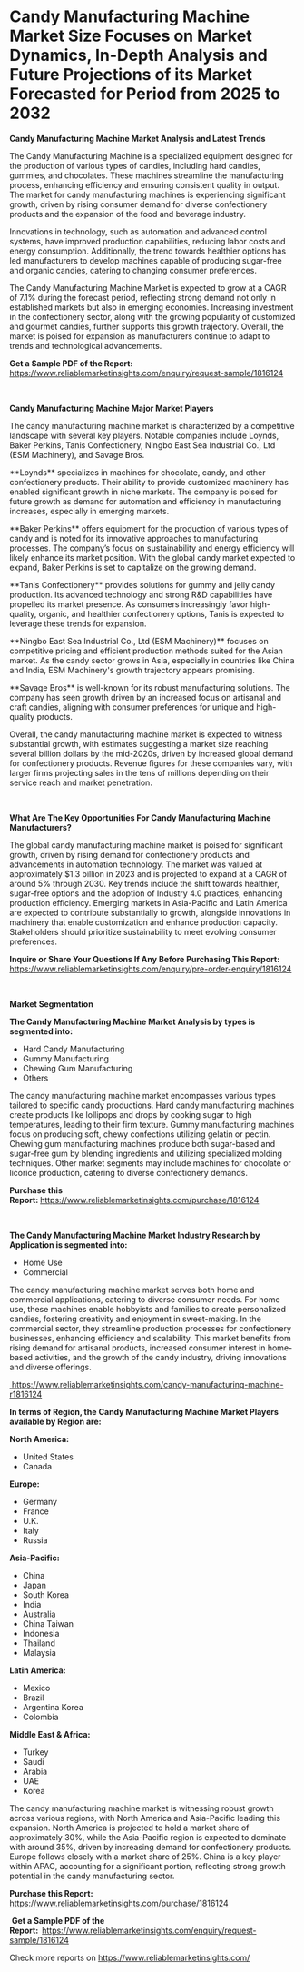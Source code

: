 <p><h1>Candy Manufacturing Machine Market Size Focuses on Market Dynamics, In-Depth Analysis and Future Projections of its Market Forecasted for Period from 2025 to 2032</h1></p><p><strong>Candy Manufacturing Machine Market Analysis and Latest Trends</strong></p>
<p><p>The Candy Manufacturing Machine is a specialized equipment designed for the production of various types of candies, including hard candies, gummies, and chocolates. These machines streamline the manufacturing process, enhancing efficiency and ensuring consistent quality in output. The market for candy manufacturing machines is experiencing significant growth, driven by rising consumer demand for diverse confectionery products and the expansion of the food and beverage industry. </p><p>Innovations in technology, such as automation and advanced control systems, have improved production capabilities, reducing labor costs and energy consumption. Additionally, the trend towards healthier options has led manufacturers to develop machines capable of producing sugar-free and organic candies, catering to changing consumer preferences. </p><p>The Candy Manufacturing Machine Market is expected to grow at a CAGR of 7.1% during the forecast period, reflecting strong demand not only in established markets but also in emerging economies. Increasing investment in the confectionery sector, along with the growing popularity of customized and gourmet candies, further supports this growth trajectory. Overall, the market is poised for expansion as manufacturers continue to adapt to trends and technological advancements.</p></p>
<p><strong>Get a Sample PDF of the Report:&nbsp;</strong> <a href="https://www.reliablemarketinsights.com/enquiry/request-sample/1816124?utm_campaign=3033&utm_medium=2&utm_source=Github&utm_content=ia&utm_term=10042025&utm_id=candy-manufacturing-machine">https://www.reliablemarketinsights.com/enquiry/request-sample/1816124</a></p>
<p>&nbsp;</p>
<p><strong>Candy Manufacturing Machine Major Market Players</strong></p>
<p><p>The candy manufacturing machine market is characterized by a competitive landscape with several key players. Notable companies include Loynds, Baker Perkins, Tanis Confectionery, Ningbo East Sea Industrial Co., Ltd (ESM Machinery), and Savage Bros.</p><p>**Loynds** specializes in machines for chocolate, candy, and other confectionery products. Their ability to provide customized machinery has enabled significant growth in niche markets. The company is poised for future growth as demand for automation and efficiency in manufacturing increases, especially in emerging markets.</p><p>**Baker Perkins** offers equipment for the production of various types of candy and is noted for its innovative approaches to manufacturing processes. The company’s focus on sustainability and energy efficiency will likely enhance its market position. With the global candy market expected to expand, Baker Perkins is set to capitalize on the growing demand.</p><p>**Tanis Confectionery** provides solutions for gummy and jelly candy production. Its advanced technology and strong R&D capabilities have propelled its market presence. As consumers increasingly favor high-quality, organic, and healthier confectionery options, Tanis is expected to leverage these trends for expansion.</p><p>**Ningbo East Sea Industrial Co., Ltd (ESM Machinery)** focuses on competitive pricing and efficient production methods suited for the Asian market. As the candy sector grows in Asia, especially in countries like China and India, ESM Machinery's growth trajectory appears promising.</p><p>**Savage Bros** is well-known for its robust manufacturing solutions. The company has seen growth driven by an increased focus on artisanal and craft candies, aligning with consumer preferences for unique and high-quality products. </p><p>Overall, the candy manufacturing machine market is expected to witness substantial growth, with estimates suggesting a market size reaching several billion dollars by the mid-2020s, driven by increased global demand for confectionery products. Revenue figures for these companies vary, with larger firms projecting sales in the tens of millions depending on their service reach and market penetration.</p></p>
<p>&nbsp;</p>
<p><strong>What Are The Key Opportunities For Candy Manufacturing Machine Manufacturers?</strong></p>
<p><p>The global candy manufacturing machine market is poised for significant growth, driven by rising demand for confectionery products and advancements in automation technology. The market was valued at approximately $1.3 billion in 2023 and is projected to expand at a CAGR of around 5% through 2030. Key trends include the shift towards healthier, sugar-free options and the adoption of Industry 4.0 practices, enhancing production efficiency. Emerging markets in Asia-Pacific and Latin America are expected to contribute substantially to growth, alongside innovations in machinery that enable customization and enhance production capacity. Stakeholders should prioritize sustainability to meet evolving consumer preferences.</p></p>
<p><strong>Inquire or Share Your Questions If Any Before Purchasing This Report:</strong> <a href="https://www.reliablemarketinsights.com/enquiry/pre-order-enquiry/1816124?utm_campaign=3033&utm_medium=2&utm_source=Github&utm_content=ia&utm_term=10042025&utm_id=candy-manufacturing-machine">https://www.reliablemarketinsights.com/enquiry/pre-order-enquiry/1816124</a></p>
<p>&nbsp;</p>
<p><strong>Market Segmentation</strong></p>
<p><strong>The Candy Manufacturing Machine Market Analysis by types is segmented into:</strong></p>
<p><ul><li>Hard Candy Manufacturing</li><li>Gummy Manufacturing</li><li>Chewing Gum Manufacturing</li><li>Others</li></ul></p>
<p><p>The candy manufacturing machine market encompasses various types tailored to specific candy productions. Hard candy manufacturing machines create products like lollipops and drops by cooking sugar to high temperatures, leading to their firm texture. Gummy manufacturing machines focus on producing soft, chewy confections utilizing gelatin or pectin. Chewing gum manufacturing machines produce both sugar-based and sugar-free gum by blending ingredients and utilizing specialized molding techniques. Other market segments may include machines for chocolate or licorice production, catering to diverse confectionery demands.</p></p>
<p><strong>Purchase this Report:&nbsp;</strong><a href="https://www.reliablemarketinsights.com/purchase/1816124?utm_campaign=3033&utm_medium=2&utm_source=Github&utm_content=ia&utm_term=10042025&utm_id=candy-manufacturing-machine">https://www.reliablemarketinsights.com/purchase/1816124</a></p>
<p>&nbsp;</p>
<p><strong>The Candy Manufacturing Machine Market Industry Research by Application is segmented into:</strong></p>
<p><ul><li>Home Use</li><li>Commercial</li></ul></p>
<p><p>The candy manufacturing machine market serves both home and commercial applications, catering to diverse consumer needs. For home use, these machines enable hobbyists and families to create personalized candies, fostering creativity and enjoyment in sweet-making. In the commercial sector, they streamline production processes for confectionery businesses, enhancing efficiency and scalability. This market benefits from rising demand for artisanal products, increased consumer interest in home-based activities, and the growth of the candy industry, driving innovations and diverse offerings.</p></p>
<p><a href="https://www.reliablemarketinsights.com/candy-manufacturing-machine-r1816124?utm_campaign=3033&utm_medium=2&utm_source=Github&utm_content=ia&utm_term=10042025&utm_id=candy-manufacturing-machine">&nbsp;https://www.reliablemarketinsights.com/candy-manufacturing-machine-r1816124</a></p>
<p><strong>In terms of Region, the Candy Manufacturing Machine Market Players available by Region are:</strong></p>
<p>
    <p> <strong> North America: </strong>
        <ul>
            <li>United States</li>
            <li>Canada</li>
        </ul>
        </p> 
    <p> <strong> Europe: </strong>
        <ul>
            <li>Germany</li>
            <li>France</li>
            <li>U.K.</li>
            <li>Italy</li>
            <li>Russia</li>
        </ul>
        </p> 
    <p> <strong> Asia-Pacific: </strong>
        <ul>
            <li>China</li>
            <li>Japan</li>
            <li>South Korea</li>
            <li>India</li>
            <li>Australia</li>
            <li>China Taiwan</li>
            <li>Indonesia</li>
            <li>Thailand</li>
            <li>Malaysia</li>
        </ul>
        </p> 
    <p> <strong> Latin America: </strong>
        <ul>
            <li>Mexico</li>
            <li>Brazil</li>
            <li>Argentina Korea</li>
            <li>Colombia</li>
        </ul>
        </p> 
    <p> <strong> Middle East & Africa: </strong>
        <ul>
            <li>Turkey</li>
            <li>Saudi</li>
            <li>Arabia</li>
            <li>UAE</li>
            <li>Korea</li>
        </ul>
    </p>
    </p>
<p><p>The candy manufacturing machine market is witnessing robust growth across various regions, with North America and Asia-Pacific leading this expansion. North America is projected to hold a market share of approximately 30%, while the Asia-Pacific region is expected to dominate with around 35%, driven by increasing demand for confectionery products. Europe follows closely with a market share of 25%. China is a key player within APAC, accounting for a significant portion, reflecting strong growth potential in the candy manufacturing sector.</p></p>
<p><strong>Purchase this Report: </strong><a href="https://www.reliablemarketinsights.com/purchase/1816124?utm_campaign=3033&utm_medium=2&utm_source=Github&utm_content=ia&utm_term=10042025&utm_id=candy-manufacturing-machine">https://www.reliablemarketinsights.com/purchase/1816124</a></p>
<p>&nbsp;<strong>Get a Sample PDF of the Report:&nbsp;&nbsp;</strong><a href="https://www.reliablemarketinsights.com/enquiry/request-sample/1816124?utm_campaign=3033&utm_medium=2&utm_source=Github&utm_content=ia&utm_term=10042025&utm_id=candy-manufacturing-machine">https://www.reliablemarketinsights.com/enquiry/request-sample/1816124</a></p>
<p><strong></strong></p>
<p>Check more reports on <a href="https://www.reliablemarketinsights.com/?utm_campaign=3033&utm_medium=2&utm_source=Github&utm_content=ia&utm_term=10042025&utm_id=candy-manufacturing-machine">https://www.reliablemarketinsights.com/</a></p>